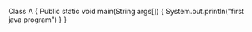 Class A
{
 Public static void main(String args[])
 {
  System.out.println("first java program")
 }
} 
